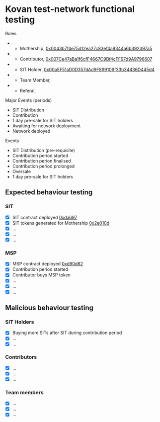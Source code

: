 # Kovan test-network functional testing

Roles

* - Mothership, [0x0043b7f4e75d12ea27c83ef4a8344a6b392397a5](https://kovan.etherscan.io/address/0x0043b7f4e75d12ea27c83ef4a8344a6b392397a5)
* - Contributor, [0x007Ce47aBa1f6cfF4667C9Bf4cFF97d9A9796607]()
* - SIT Holder, [0x00a5F51aD0D357dAd9F899106f33b34436D445d4]()
* - Team Member,[]()
* - Referal,[]()

Major Events (periods)

* SIT Distribution
* Contribution
* 1 day pre-sale for SIT holders
* Awaiting for network deployment
* Network deployed

Events

* SIT Distribution (pre-requisite)
* Contribution period started
* Contribution perion finalised
* Contribution period prolonged
* Oversale
* 1 day pre-sale for SIT holders


## Expected behaviour testing

### SIT
 - [x] SIT contract deployed [0xda697](https://kovan.etherscan.io/tx/0xda697ed8f79f88ca0dbaf3dcbb59e42f88b9283082eff0377ab16bd558c42cbd)
 - [x] SIT tokens generated for Mothership [0x2e010d](https://kovan.etherscan.io/tx/0x2e010de05d4a03abb0c568a7e147f0a492cf39b8abaa450f71f448d3e868e189)
 - [x] ... []()
 - [x] ... []()
 - [x] ... []()

### MSP
 - [x] MSP contract deployed [0xd90d82](0xd90d8282ecf47efabbab65166640f93b2cc723aa7fcf41e7f29fc79f84d3eedc)
 - [x] Contribution period started []()
 - [x] Contributor buys MSP token []()
 - [x] ... []()
 - [x] ... []()
 - [x] ... []()

## Malicious behaviour testing

### SIT Holders
 - [x] Buying more SITs after SIT during contribution period []()
 - [x] ... []()
 - [x] ... []()

### Contributors
 - [x] ... []()
 - [x] ... []()
 - [x] ... []()

### Team members
 - [x] ... []()
 - [x] ... []()
 - [x] ... []()
